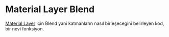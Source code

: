 # Material Layer Blend

[Material Layer](../Material%20Layer) için Blend yani katmanların nasıl birleşecegini belirleyen kod, bir nevi fonksiyon.
